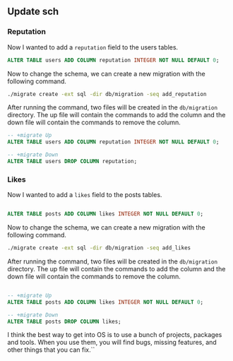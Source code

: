 ## Update sch

### Reputation

Now I wanted to add a `reputation` field to the users tables.

```sql
ALTER TABLE users ADD COLUMN reputation INTEGER NOT NULL DEFAULT 0;
```

Now to change the schema, we can create a new migration with the following command.

```bash
./migrate create -ext sql -dir db/migration -seq add_reputation
```


After running the command, two files will be created in the `db/migration` directory. The up file will contain the commands to add the column and the down file will contain the commands to remove the column.

```sql
-- +migrate Up
ALTER TABLE users ADD COLUMN reputation INTEGER NOT NULL DEFAULT 0;

-- +migrate Down
ALTER TABLE users DROP COLUMN reputation;
```

### Likes 

Now I wanted to add a `likes` field to the posts tables.

```sql

ALTER TABLE posts ADD COLUMN likes INTEGER NOT NULL DEFAULT 0;
```

Now to change the schema, we can create a new migration with the following command.

```bash
./migrate create -ext sql -dir db/migration -seq add_likes
```

After running the command, two files will be created in the `db/migration` directory. The up file will contain the commands to add the column and the down file will contain the commands to remove the column.

```sql

-- +migrate Up
ALTER TABLE posts ADD COLUMN likes INTEGER NOT NULL DEFAULT 0;

-- +migrate Down
ALTER TABLE posts DROP COLUMN likes;
```



I think the best way to get into OS is to use a bunch of projects, packages and tools. When you use them, you will find bugs, missing features, and other things that you can fix.``